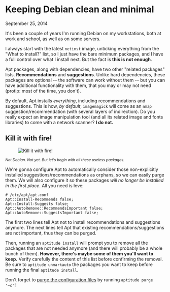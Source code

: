 Keeping Debian clean and minimal
================================
September 25, 2014

It's been a couple of years I'm running Debian on my workstations, both
at work and school, as well as on some servers.

I always start with the latest `netinst` image, unticking everything
from the "What to install?" list, so I just have the bare minimum
packages, and I have a full control over what I install next. But the
fact is **this is not enough**.

Apt packages, along with dependencies, have two other "related packages"
lists. **Recommendations** and **suggestions**. Unlike hard
dependencies, these packages are optional -- the software can work
without them -- but you can have additional functionality with them,
that you may or may not need (protip: most of the time, you don't).

By default, Apt installs *everything*, including recommendations
and suggestions. This is how, *by default*, `imagemagick` will come as
an `nmap` suggestion/recommendation (with several layers of
indirection). Do you really expect an image manipulation tool (and all
its related image and fonts libraries) to come with a network scanner?
**I do not.**

Kill it with fire!
------------------

<figure class="left">
  <object data="http://i1.kym-cdn.com/photos/images/newsfeed/000/337/603/43f.gif">
    <object data="http://img.pandawhale.com/91787-kill-it-with-fire-gif-2mNC.gif">
      <object data="http://gifsec.com/wp-content/uploads/GIF/2014/03/GIF-Kill-it-with-fire.gif">
        <img alt="Kill it with fire!" src="https://val.codejam.info/public/gif/kill-it-with-fire.gif">
      </object>
    </object>
  </object>
</figure>

<small>*Not Debian. Not yet. But let's begin with all these useless
packages.*</small>

We're gonna configure Apt to automatically consider those
non-explicitly installed suggestions/recommendations as orphans, so we
can easily purge them. We will also configure it so these packages
*will no longer be installed in the first place*. All you need is
<del>love</del>:

```
# /etc/apt/apt.conf
Apt::Install-Recommends false;
Apt::Install-Suggests false;
Apt::AutoRemove::RecommendsImportant false;
Apt::AutoRemove::SuggestsImportant false;
```

The first two lines tell Apt not to install recommendations and
suggestions anymore. The next lines tell Apt that existing
recommendations/suggestions are not important, thus they can be purged.

Then, running an `aptitude install` will prompt you to remove all the
packages that are not needed anymore (and there will probably be a whole
bunch of them). **However, there's maybe some of them you'll want to
keep.** Verify carefully the content of this list before confirming the
removal. Be sure to `aptitude unmarkauto` the packages you want to keep
before running the final `aptitude install`.

Don't forget to [purge the configuration files][purge] by running
`aptitude purge '~c'`!

[purge]: ../../2014/10/debian-recursive-purge.html
